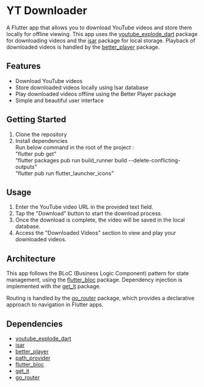 # YT Downloader

A Flutter app that allows you to download YouTube videos and store them locally for offline viewing. This app uses the [youtube_explode_dart](https://pub.dev/packages/youtube_explode_dart) package for downloading videos and the [isar](https://pub.dev/packages/isar) package for local storage. Playback of downloaded videos is handled by the [better_player](https://pub.dev/packages/better_player) package.

## Features

- Download YouTube videos
- Store downloaded videos locally using Isar database
- Play downloaded videos offline using the Better Player package
- Simple and beautiful user interface

## Getting Started

1. Clone the repository
2. Install dependencies <br />
   Run below command in the root of the project : <br />
   "flutter pub get"<br />
   "flutter packages pub run build_runner build  --delete-conflicting-outputs"<br />
   "flutter pub run flutter_launcher_icons"<br />

## Usage

1. Enter the YouTube video URL in the provided text field.
2. Tap the "Download" button to start the download process.
3. Once the download is complete, the video will be saved in the local database.
4. Access the "Downloaded Videos" section to view and play your downloaded videos.

## Architecture

This app follows the BLoC (Business Logic Component) pattern for state management, using the [flutter_bloc](https://pub.dev/packages/flutter_bloc) package. Dependency injection is implemented with the [get_it](https://pub.dev/packages/get_it) package.

Routing is handled by the [go_router](https://pub.dev/packages/go_router) package, which provides a declarative approach to navigation in Flutter apps.

## Dependencies

- [youtube_explode_dart](https://pub.dev/packages/youtube_explode_dart)
- [isar](https://pub.dev/packages/isar)
- [better_player](https://pub.dev/packages/better_player)
- [path_provider](https://pub.dev/packages/path_provider)
- [flutter_bloc](https://pub.dev/packages/flutter_bloc)
- [get_it](https://pub.dev/packages/get_it)
- [go_router](https://pub.dev/packages/go_router)

